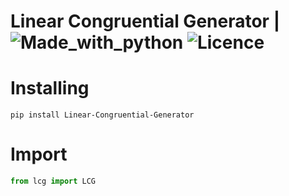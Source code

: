 # Linear Congruential Generator | ![Made_with_python](https://img.shields.io/badge/Made%20with-Python-1f425f.svg) ![Licence](https://img.shields.io/github/license/onuratakan/Linear_Congruential_Generator.svg)

# Installing
```console
pip install Linear-Congruential-Generator
```

# Import
```python
from lcg import LCG
```
